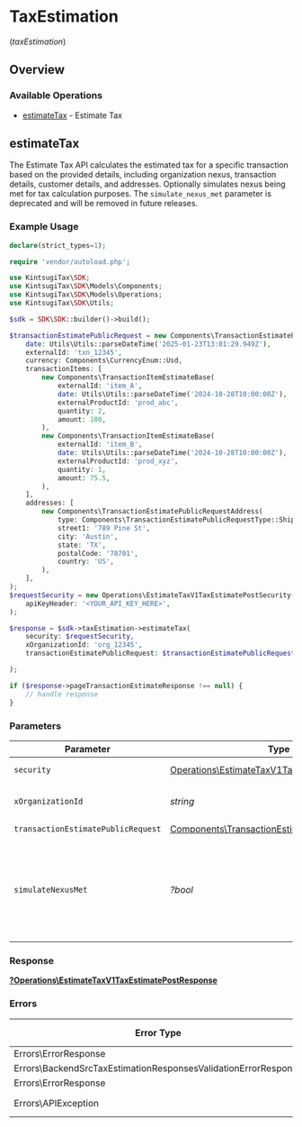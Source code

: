 # TaxEstimation
(*taxEstimation*)

## Overview

### Available Operations

* [estimateTax](#estimatetax) - Estimate Tax

## estimateTax

The Estimate Tax API calculates the estimated tax for a specific
    transaction based on the provided details, including organization nexus,
    transaction details, customer details, and addresses. Optionally simulates nexus being met for tax calculation purposes. The `simulate_nexus_met` parameter is deprecated and will be removed in future releases.

### Example Usage

<!-- UsageSnippet language="php" operationID="estimate_tax_v1_tax_estimate_post" method="post" path="/v1/tax/estimate" -->
```php
declare(strict_types=1);

require 'vendor/autoload.php';

use KintsugiTax\SDK;
use KintsugiTax\SDK\Models\Components;
use KintsugiTax\SDK\Models\Operations;
use KintsugiTax\SDK\Utils;

$sdk = SDK\SDK::builder()->build();

$transactionEstimatePublicRequest = new Components\TransactionEstimatePublicRequest(
    date: Utils\Utils::parseDateTime('2025-01-23T13:01:29.949Z'),
    externalId: 'txn_12345',
    currency: Components\CurrencyEnum::Usd,
    transactionItems: [
        new Components\TransactionItemEstimateBase(
            externalId: 'item_A',
            date: Utils\Utils::parseDateTime('2024-10-28T10:00:00Z'),
            externalProductId: 'prod_abc',
            quantity: 2,
            amount: 100,
        ),
        new Components\TransactionItemEstimateBase(
            externalId: 'item_B',
            date: Utils\Utils::parseDateTime('2024-10-28T10:00:00Z'),
            externalProductId: 'prod_xyz',
            quantity: 1,
            amount: 75.5,
        ),
    ],
    addresses: [
        new Components\TransactionEstimatePublicRequestAddress(
            type: Components\TransactionEstimatePublicRequestType::ShipTo,
            street1: '789 Pine St',
            city: 'Austin',
            state: 'TX',
            postalCode: '78701',
            country: 'US',
        ),
    ],
);
$requestSecurity = new Operations\EstimateTaxV1TaxEstimatePostSecurity(
    apiKeyHeader: '<YOUR_API_KEY_HERE>',
);

$response = $sdk->taxEstimation->estimateTax(
    security: $requestSecurity,
    xOrganizationId: 'org_12345',
    transactionEstimatePublicRequest: $transactionEstimatePublicRequest

);

if ($response->pageTransactionEstimateResponse !== null) {
    // handle response
}
```

### Parameters

| Parameter                                                                                                                                                                                                | Type                                                                                                                                                                                                     | Required                                                                                                                                                                                                 | Description                                                                                                                                                                                              | Example                                                                                                                                                                                                  |
| -------------------------------------------------------------------------------------------------------------------------------------------------------------------------------------------------------- | -------------------------------------------------------------------------------------------------------------------------------------------------------------------------------------------------------- | -------------------------------------------------------------------------------------------------------------------------------------------------------------------------------------------------------- | -------------------------------------------------------------------------------------------------------------------------------------------------------------------------------------------------------- | -------------------------------------------------------------------------------------------------------------------------------------------------------------------------------------------------------- |
| `security`                                                                                                                                                                                               | [Operations\EstimateTaxV1TaxEstimatePostSecurity](../../Models/Operations/EstimateTaxV1TaxEstimatePostSecurity.md)                                                                                       | :heavy_check_mark:                                                                                                                                                                                       | The security requirements to use for the request.                                                                                                                                                        |                                                                                                                                                                                                          |
| `xOrganizationId`                                                                                                                                                                                        | *string*                                                                                                                                                                                                 | :heavy_check_mark:                                                                                                                                                                                       | The unique identifier for the organization making the request                                                                                                                                            | org_12345                                                                                                                                                                                                |
| `transactionEstimatePublicRequest`                                                                                                                                                                       | [Components\TransactionEstimatePublicRequest](../../Models/Components/TransactionEstimatePublicRequest.md)                                                                                               | :heavy_check_mark:                                                                                                                                                                                       | N/A                                                                                                                                                                                                      |                                                                                                                                                                                                          |
| `simulateNexusMet`                                                                                                                                                                                       | *?bool*                                                                                                                                                                                                  | :heavy_minus_sign:                                                                                                                                                                                       | : warning: ** DEPRECATED **: This will be removed in a future release, please migrate away from it as soon as possible.<br/><br/>**Deprecated:** Use `simulate_active_registration` in the request body instead. |                                                                                                                                                                                                          |

### Response

**[?Operations\EstimateTaxV1TaxEstimatePostResponse](../../Models/Operations/EstimateTaxV1TaxEstimatePostResponse.md)**

### Errors

| Error Type                                                     | Status Code                                                    | Content Type                                                   |
| -------------------------------------------------------------- | -------------------------------------------------------------- | -------------------------------------------------------------- |
| Errors\ErrorResponse                                           | 401                                                            | application/json                                               |
| Errors\BackendSrcTaxEstimationResponsesValidationErrorResponse | 422                                                            | application/json                                               |
| Errors\ErrorResponse                                           | 500                                                            | application/json                                               |
| Errors\APIException                                            | 4XX, 5XX                                                       | \*/\*                                                          |